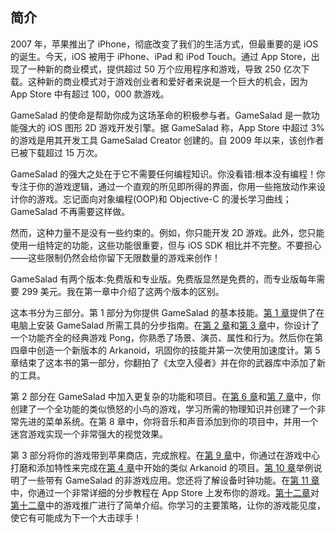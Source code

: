 ## 简介

2007 年，苹果推出了 iPhone，彻底改变了我们的生活方式，但最重要的是 iOS 的诞生。今天，iOS 被用于 iPhone、iPad 和 iPod Touch。通过 App Store，出现了一种新的商业模式，提供超过 50 万个应用程序和游戏，导致 250 亿次下载。这种新的商业模式对于游戏创业者和爱好者来说是一个巨大的机会，因为 App Store 中有超过 100，000 款游戏。

GameSalad 的使命是帮助你成为这场革命的积极参与者。GameSalad 是一款功能强大的 iOS 图形 2D 游戏开发引擎。据 GameSalad 称，App Store 中超过 3%的游戏是用其开发工具 GameSalad Creator 创建的。自 2009 年以来，该创作者已被下载超过 15 万次。

GameSalad 的强大之处在于它不需要任何编程知识。你没看错:根本没有编程！你专注于你的游戏逻辑，通过一个直观的所见即所得的界面，你用一些拖放动作来设计你的游戏。忘记面向对象编程(OOP)和 Objective-C 的漫长学习曲线；GameSalad 不再需要这样做。

然而，这种力量不是没有一些约束的。例如，你只能开发 2D 游戏。此外，您只能使用一组特定的功能，这些功能很重要，但与 iOS SDK 相比并不完整。不要担心——这些限制仍然会给你留下无限数量的游戏来创作！

GameSalad 有两个版本:免费版和专业版。免费版显然是免费的，而专业版每年需要 299 美元。我在第一章中介绍了这两个版本的区别。

这本书分为三部分。第 1 部分为你提供 GameSalad 的基本技能。[第 1 章](01.html)提供了在电脑上安装 GameSalad 所需工具的分步指南。在[第 2 章](02.html)和[第 3 章](03.html)中，你设计了一个功能齐全的经典游戏 Pong，你熟悉了场景、演员、属性和行为。然后你在第四章中创造一个新版本的 Arkanoid，巩固你的技能并第一次使用加速度计。第 5 章结束了这本书的第一部分，你翻拍了《太空入侵者》并在你的武器库中添加了新的工具。

第 2 部分在 GameSalad 中加入更复杂的功能和项目。在[第 6 章](06.html)和[第 7 章](07.html)中，你创建了一个全功能的类似愤怒的小鸟的游戏，学习所需的物理知识并创建了一个非常先进的菜单系统。在第 8 章中，你将音乐和声音添加到你的项目中，并用一个迷宫游戏实现一个非常强大的视觉效果。

第 3 部分将你的游戏带到苹果商店，完成旅程。在[第 9 章](09.html)中，你通过在游戏中心打磨和添加特性来完成在[第 4 章](04.html)中开始的类似 Arkanoid 的项目。[第 10 章](10.html)举例说明了一些带有 GameSalad 的非游戏应用。您还将了解设备时钟功能。在[第 11 章](11.html)中，你通过一个非常详细的分步教程在 App Store 上发布你的游戏。[第十二章](12.html)对[第十二章](12.html)中的游戏推广进行了简单介绍。你学习的主要策略，让你的游戏能见度，使它有可能成为下一个大击球手！